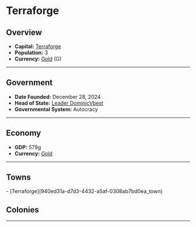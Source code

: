<!--UNDEDITED FILE, remove this entire line if this file has been edited!-->
# <!--NAME-->Terraforge<!--NAME-->

## Overview

- **Capital:** <!--CAPITAL_LINK-->[Terraforge](940ed31a-d7d3-4432-a5af-0308ab7bd0ea_town)<!--CAPITAL_LINK-->
- **Population:** <!--POPULATION-->3<!--POPULATION-->
- **Currency:** <!--CURRENCY_LINK-->[Gold](Gold_currency)<!--CURRENCY_LINK--> (<!--CURRENCY_ABV-->G<!--CURRENCY_ABV-->)

---

## Government

- **Date Founded:** <!--FOUNDED-->December 28, 2024<!--FOUNDED-->
- **Head of State:** <!--LEADER_TITLE_LINK-->[Leader DominicVbest](DominicVbest_user)<!--LEADER_TITLE_LINK-->
- **Governmental System:** <!--GOVERNMENT-->Autocracy<!--GOVERNMENT-->

---

## Economy

- **GDP:** <!--GDP-->579g<!--GDP-->
- **Currency:** <!--CURRENCY_LINK-->[Gold](Gold_currency)<!--CURRENCY_LINK-->

---

## Towns

<!--TOWNS-->- [Terraforge](940ed31a-d7d3-4432-a5af-0308ab7bd0ea_town)<!--TOWNS-->

## Colonies

<!--COLONIES--><!--COLONIES-->

---
